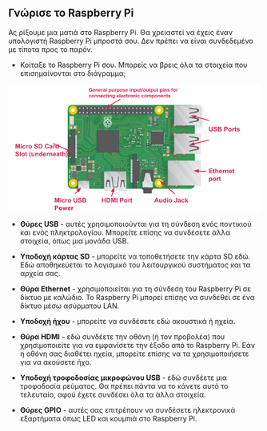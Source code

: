 ## Γνώρισε το Raspberry Pi

Ας ρίξουμε μια ματιά στο Raspberry Pi. Θα χρειαστεί να έχεις έναν υπολογιστή Raspberry Pi μπροστά σου. Δεν πρέπει να είναι συνδεδεμένο με τίποτα προς το παρόν.

+ Κοίταξε το Raspberry Pi σου. Μπορείς να βρεις όλα τα στοιχεία που επισημαίνονται στο διάγραμμα;

![screenshot](images/pi-labelled-names.png)

+ **Θύρες USB** - αυτές χρησιμοποιούνται για τη σύνδεση ενός ποντικιού και ενός πληκτρολογίου. Μπορείτε επίσης να συνδέσετε άλλα στοιχεία, όπως μια μονάδα USB.

+ **Υποδοχή κάρτας SD** - μπορείτε να τοποθετήσετε την κάρτα SD εδώ. Εδώ αποθηκεύεται το λογισμικό του λειτουργικού συστήματος και τα αρχεία σας.

+ **Θύρα Ethernet** - χρησιμοποιείται για τη σύνδεση του Raspberry Pi σε δίκτυο με καλώδιο. Το Raspberry Pi μπορεί επίσης να συνδεθεί σε ένα δίκτυο μέσω ασύρματου LAN.

+ **Υποδοχή ήχου** - μπορείτε να συνδέσετε εδώ ακουστικά ή ηχεία.

+ **Θύρα HDMI** - εδώ συνδέετε την οθόνη (ή τον προβολέα) που χρησιμοποιείτε για να εμφανίσετε την έξοδο από το Raspberry Pi. Εάν η οθόνη σας διαθέτει ηχεία, μπορείτε επίσης να τα χρησιμοποιήσετε για να ακούσετε ήχο.

+ **Υποδοχή τροφοδοσίας μικροφώνου USB** - εδώ συνδέετε μια τροφοδοσία ρεύματος. Θα πρέπει πάντα να το κάνετε αυτό το τελευταίο, αφού έχετε συνδέσει όλα τα άλλα στοιχεία.

+ **Θύρες GPIO** - αυτές σας επιτρέπουν να συνδέσετε ηλεκτρονικά εξαρτήματα όπως LED και κουμπιά στο Raspberry Pi.